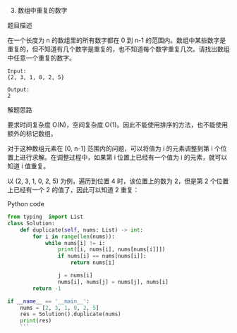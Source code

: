3. 数组中重复的数字

题目描述

在一个长度为 n 的数组里的所有数字都在 0 到 n-1 的范围内。数组中某些数字是重复的，但不知道有几个数字是重复的，也不知道每个数字重复几次。请找出数组中任意一个重复的数字。

```
Input:
{2, 3, 1, 0, 2, 5}

Output:
2
```

解题思路

要求时间复杂度 O(N)，空间复杂度 O(1)。因此不能使用排序的方法，也不能使用额外的标记数组。

对于这种数组元素在 [0, n-1] 范围内的问题，可以将值为 i 的元素调整到第 i 个位置上进行求解。在调整过程中，如果第 i 位置上已经有一个值为 i 的元素，就可以知道 i 值重复。

以 (2, 3, 1, 0, 2, 5) 为例，遍历到位置 4 时，该位置上的数为 2，但是第 2 个位置上已经有一个 2 的值了，因此可以知道 2 重复：

Python code

```python
from typing  import List
class Solution:
	def duplicate(self, nums: List) -> int:
		for i in range(len(nums)):
			while nums[i] != i:
				print([i, nums[i], nums[nums[i]]])
				if nums[i] == nums[nums[i]]:
					return nums[i]

				j = nums[i]
				nums[i], nums[j] = nums[j], nums[i]
		return -1

if __name__ == '__main__':
	nums = [2, 3, 1, 0, 2, 5]
	res = Solution().duplicate(nums)
	print(res)
	```
